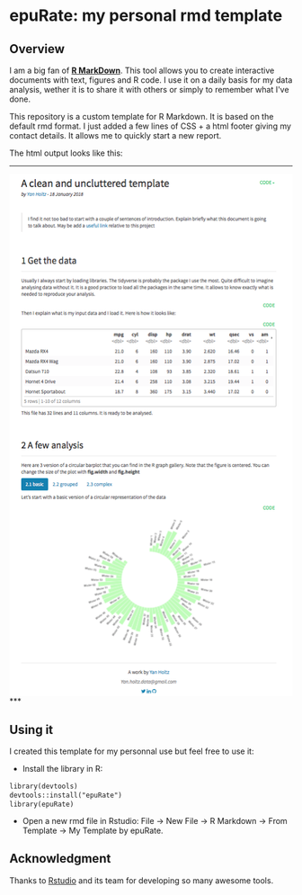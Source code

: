    epuRate: my personal rmd template
===================



Overview
--------
I am a big fan of [**R MarkDown**](https://rmarkdown.rstudio.com). This tool allows you to create interactive documents with text, figures and R code. I use it on a daily basis for my data analysis, wether it is to share it with others or simply to remember what I've done.

This repository is a custom template for R Markdown. It is based on the default rmd format. I just added a few lines of CSS + a html footer giving my contact details. It allows me to quickly start a new report.

The html output looks like this:

***
<img align="center" src="screenshot1.png">
***


Using it
--------
I created this template for my personnal use but feel free to use it:
- Install the library in R:
```
library(devtools)
devtools::install("epuRate")
library(epuRate)
```
- Open a new rmd file in Rstudio: File -> New File -> R Markdown -> From Template -> My Template by epuRate.




Acknowledgment
--------
Thanks to [Rstudio](https://www.rstudio.com) and its team for developing so many awesome tools.










